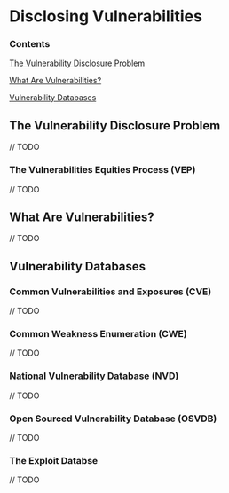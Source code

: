 # Disclosing Vulnerabilities

### Contents
[The Vulnerability Disclosure Problem](#the-vulnerability-discolure-problem)

[What Are Vulnerabilities?](#what-are-vulnerabilities)

[Vulnerability Databases](#vulnerability-databases)


## The Vulnerability Disclosure Problem
// TODO

### The Vulnerabilities Equities Process (VEP)
// TODO


## What Are Vulnerabilities?
// TODO


## Vulnerability Databases

### Common Vulnerabilities and Exposures (CVE)
// TODO

### Common Weakness Enumeration (CWE)
// TODO

### National Vulnerability Database (NVD)
// TODO

### Open Sourced Vulnerability Database (OSVDB)
// TODO

### The Exploit Databse
// TODO

